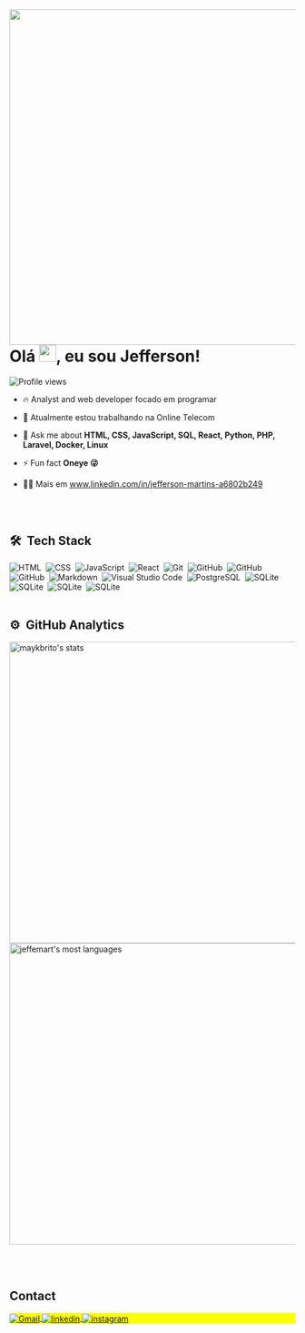 <img align="right" height="590em" src="https://raw.githubusercontent.com/gist/jeffemart/3a2b9fdd9ffe7c974168501138c4ccae/raw/5a0dbade641326085b2085b681cdf8dca8be785c/overview.svg"/>
<h1 align="left">Olá <img src="https://raw.githubusercontent.com/kaueMarques/kaueMarques/master/hi.gif" height="30px">, eu sou Jefferson!</h1>
<p align="left"> <img src="https://komarev.com/ghpvc/?username=jeffemart&color=yellow" alt="Profile views" /> </p>

- 🔥 Analyst and web developer focado em programar

- 🔭 Atualmente estou trabalhando na Online Telecom

- 💬 Ask me about **HTML, CSS, JavaScript, SQL, React, Python, PHP, Laravel, Docker, Linux**

- ⚡ Fun fact **Oneye 😜**

- 👨‍💻 Mais em www.linkedin.com/in/jefferson-martins-a6802b249


<br><br>
## 🛠 &nbsp;Tech Stack
![HTML](https://img.shields.io/badge/-HTML-05122A?style=flat&logo=HTML5)&nbsp;
![CSS](https://img.shields.io/badge/-CSS-05122A?style=flat&logo=CSS3&logoColor=1572B6)&nbsp;
![JavaScript](https://img.shields.io/badge/-JavaScript-05122A?style=flat&logo=javascript)&nbsp;
![React](https://img.shields.io/badge/-React-05122A?style=flat&logo=react)&nbsp;
![Git](https://img.shields.io/badge/-Git-05122A?style=flat&logo=git)&nbsp;
![GitHub](https://img.shields.io/badge/-GitHub-05122A?style=flat&logo=github)&nbsp;
![GitHub](https://img.shields.io/badge/-PHP-05122A?style=flat&logo=php)&nbsp;
![GitHub](https://img.shields.io/badge/-Laravel-05122A?style=flat&logo=laravel)&nbsp;
![Markdown](https://img.shields.io/badge/-Markdown-05122A?style=flat&logo=markdown)&nbsp;
![Visual Studio Code](https://img.shields.io/badge/-Visual%20Studio%20Code-05122A?style=flat&logo=visual-studio-code&logoColor=007ACC)&nbsp;
![PostgreSQL](https://img.shields.io/badge/-PostgreSQL-05122A?style=flat&logo=postgresql)&nbsp;
![SQLite](https://img.shields.io/badge/-SQLite-05122A?style=flat&logo=sqlite)&nbsp;
![SQLite](https://img.shields.io/badge/-Python-05122A?style=flat&logo=python)&nbsp;
![SQLite](https://img.shields.io/badge/-Docker-05122A?style=flat&logo=docker)&nbsp;
![SQLite](https://img.shields.io/badge/-Linux-05122A?style=flat&logo=linux)&nbsp;
<br><br>
## ⚙️ &nbsp;GitHub Analytics
<p align="left">
<img width="530em" src="https://github-readme-stats.vercel.app/api?username=jeffemart&show_icons=true&theme=vision-friendly-dark" alt="maykbrito's stats"/>
<img width="530em" src="https://github-readme-stats.vercel.app/api/top-langs/?username=jeffemart&layout=compact&theme=vision-friendly-dark" alt="jeffemart's most languages"/>
</p>


<br><br>

## Contact

<p align="left" style="background:yellow">
<a href="jefferson.developers@gmail.com" target="_blank">
  <img align="center" src="https://img.shields.io/badge/-jeffemart-05122A?style=flat&logo=gmail" alt="Gmail"/>
</a>
<a href="[https://www.linkedin.com/in/jeffersonmart/](https://www.linkedin.com/in/jefferson-martins-a6802b249/)" target="_blank">
  <img align="center" src="https://img.shields.io/badge/-jeffemart-05122A?style=flat&logo=linkedin" alt="linkedin"/>
</a>
<a href="https://www.instagram.com/jeffe_mar/" target="_blank">
 <img align="center" src="https://img.shields.io/badge/-jeffemart-05122A?style=flat&logo=instagram" alt="instagram"/>
</a>
</p>
